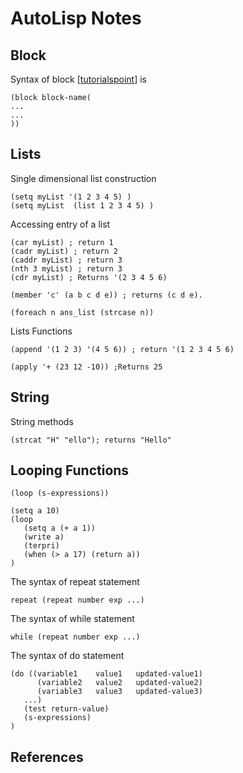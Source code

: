 # AutoLisp Notes


## Block 

Syntax of block [[tutorialspoint][tutorialspoint]] is 

```
(block block-name(
...
...
))
```

## Lists 

Single dimensional list construction
```
(setq myList '(1 2 3 4 5) ) 
(setq myList  (list 1 2 3 4 5) )
```

Accessing entry of a list 

```
(car myList) ; return 1 
(cadr myList) ; return 2
(caddr myList) ; return 3
(nth 3 myList) ; return 3 
(cdr myList) ; Returns '(2 3 4 5 6)
```

```
(member 'c' (a b c d e)) ; returns (c d e).
```

```
(foreach n ans_list (strcase n))
```

Lists Functions 
```
(append '(1 2 3) '(4 5 6)) ; return '(1 2 3 4 5 6)
```

```
(apply '+ (23 12 -10)) ;Returns 25
```

## String

String methods

```
(strcat "H" "ello"); returns "Hello"
```

## Looping Functions

```
(loop (s-expressions))
```
```
(setq a 10)
(loop 
   (setq a (+ a 1))
   (write a)
   (terpri)
   (when (> a 17) (return a))
)
```


The syntax of repeat statement
```
repeat (repeat number exp ...)
```
The syntax of while statement
```
while (repeat number exp ...)
```

The syntax of do statement
```
(do ((variable1    value1   updated-value1)
      (variable2   value2   updated-value2)
      (variable3   value3   updated-value3)
   ...)
   (test return-value)
   (s-expressions)
)
```


## References

[draftsperson]: http://draftsperson.net/index.php?title=AutoLISP_Lesson_1_-_Introduction_to_Lisp_Programming "draftsperson"

[tutorialspoint]: https://www.tutorialspoint.com/lisp/index.htm "tutorialspoint"
